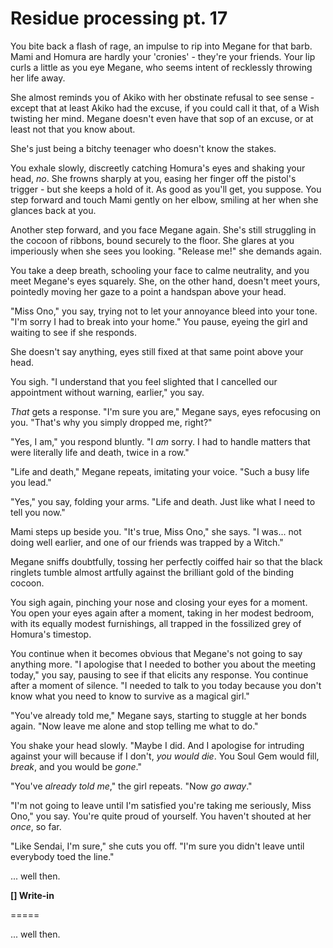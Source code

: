 # Residue processing pt. 17

You bite back a flash of rage, an impulse to rip into Megane for that barb. Mami and Homura are hardly your 'cronies' - they're your friends. Your lip curls a little as you eye Megane, who seems intent of recklessly throwing her life away.

She almost reminds you of Akiko with her obstinate refusal to see sense - except that at least Akiko had the excuse, if you could call it that, of a Wish twisting her mind. Megane doesn't even have that sop of an excuse, or at least not that you know about.

She's just being a bitchy teenager who doesn't know the stakes.

You exhale slowly, discreetly catching Homura's eyes and shaking your head, *no*. She frowns sharply at you, easing her finger off the pistol's trigger - but she keeps a hold of it. As good as you'll get, you suppose. You step forward and touch Mami gently on her elbow, smiling at her when she glances back at you.

Another step forward, and you face Megane again. She's still struggling in the cocoon of ribbons, bound securely to the floor. She glares at you imperiously when she sees you looking. "Release me!" she demands again.

You take a deep breath, schooling your face to calme neutrality, and you meet Megane's eyes squarely. She, on the other hand, doesn't meet yours, pointedly moving her gaze to a point a handspan above your head.

"Miss Ono," you say, trying not to let your annoyance bleed into your tone. "I'm sorry I had to break into your home." You pause, eyeing the girl and waiting to see if she responds.

She doesn't say anything, eyes still fixed at that same point above your head.

You sigh. "I understand that you feel slighted that I cancelled our appointment without warning, earlier," you say.

*That* gets a response. "I'm sure you are," Megane says, eyes refocusing on you. "That's why you simply dropped me, right?"

"Yes, I am," you respond bluntly. "I *am* sorry. I had to handle matters that were literally life and death, twice in a row."

"Life and death," Megane repeats, imitating your voice. "Such a busy life you lead."

"Yes," you say, folding your arms. "Life and death. Just like what I need to tell you now."

Mami steps up beside you. "It's true, Miss Ono," she says. "I was... not doing well earlier, and one of our friends was trapped by a Witch."

Megane sniffs doubtfully, tossing her perfectly coiffed hair so that the black ringlets tumble almost artfully against the brilliant gold of the binding cocoon.

You sigh again, pinching your nose and closing your eyes for a moment. You open your eyes again after a moment, taking in her modest bedroom, with its equally modest furnishings, all trapped in the fossilized grey of Homura's timestop.

You continue when it becomes obvious that Megane's not going to say anything more. "I apologise that I needed to bother you about the meeting today," you say, pausing to see if that elicits any response. You continue after a moment of silence. "I needed to talk to you today because you don't know what you need to know to survive as a magical girl."

"You've already told me," Megane says, starting to stuggle at her bonds again. "Now leave me alone and stop telling me what to do."

You shake your head slowly. "Maybe I did. And I apologise for intruding against your will because if I don't, *you would die*. You Soul Gem would fill, *break*, and you would be *gone*."

"You've *already told me*," the girl repeats. "Now *go away*."

"I'm not going to leave until I'm satisfied you're taking me seriously, Miss Ono," you say. You're quite proud of yourself. You haven't shouted at her *once*, so far.

"Like Sendai, I'm sure," she cuts you off. "I'm sure you didn't leave until everybody toed the line."

... well then.

**\[] Write-in**

\=====​

... well then.
